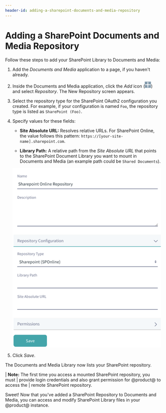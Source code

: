 ```yaml
---
header-id: adding-a-sharepoint-documents-and-media-repository
---
```


# Adding a SharePoint Documents and Media Repository

Follow these steps to add your SharePoint Library to Documents and Media:

1.  Add the *Documents and Media* application to a page, if you haven't 
    already.

2.  Inside the Documents and Media application, click the *Add* icon 
    (![Add](../../../../images-dxp/icon-portlet-add-control.png)) 
    and select *Repository*. The New Repository screen appears. 

3.  Select the repository type for the SharePoint OAuth2 configuration you 
    created. For example, if your configuration is named `Foo`, the repository 
    type is listed as `SharePoint (Foo)`. 

4.  Specify values for these fields: 

    - **Site Absolute URL:** Resolves relative URLs. For SharePoint Online, the 
    value follows this pattern: `https://[your-site-name].sharepoint.com`.

    - **Library Path:** A relative path from the *Site Absolute URL* that points 
    to the SharePoint Document Library you want to mount in Documents and Media 
    (an example path could be `Shared Documents`).
    
    ![Figure 1: The Repository Configuration form is where you specify access to the SharePoint Library you want to use.](../../../../images-dxp/sharepoint-repo-configuration-form.png)

5.  Click *Save*.

The Documents and Media Library now lists your SharePoint repository. 

| **Note:** The first time you access a mounted SharePoint repository, you must
| provide login credentials and also grant permission for @product@ to access the
| remote SharePoint repository.

Sweet! Now that you've added a SharePoint Repository to Documents and Media,
you can access and modify SharePoint Library files in your @product@ instance. 
